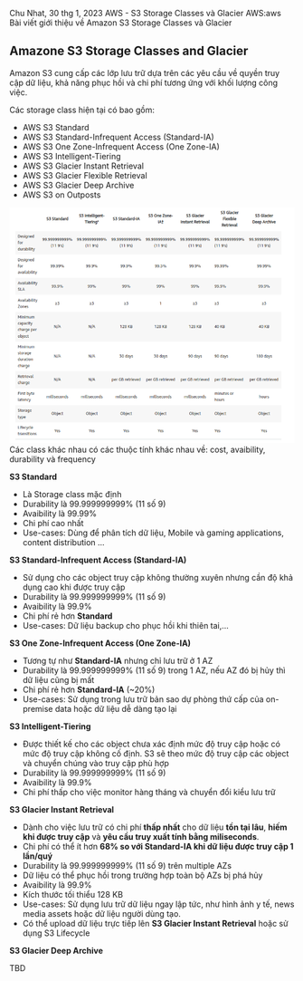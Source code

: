 Chu Nhat, 30 thg 1, 2023
AWS - S3 Storage Classes và Glacier
AWS:aws
Bài viết giới thiệu về Amazon S3 Storage Classes và Glacier

Amazone S3 Storage Classes and Glacier
--- 

Amazon S3 cung cấp các lớp lưu trữ dựa trên các yêu cầu về quyền truy cập dữ liệu, khả năng phục hồi và chi phí tương ứng với khối lượng công việc. 

Các storage class hiện tại có bao gồm:
- AWS S3 Standard
- AWS S3 Standard-Infrequent Access (Standard-IA)
- AWS S3 One Zone-Infrequent Access (One Zone-IA)
- AWS S3 Intelligent-Tiering
- AWS S3 Glacier Instant Retrieval
- AWS S3 Glacier Flexible Retrieval 
- AWS S3 Glacier Deep Archive
- AWS S3 on Outposts

![](aws-s3-storage_class-glacier-1.png)
Các class khác nhau có các thuộc tính khác nhau về: cost, avaibility, durability và frequency

__S3 Standard__ 
- Là Storage class mặc định
- Durability là 99.999999999% (11 số 9)
-  Avaibility là 99.99%
- Chi phí cao nhất
- Use-cases: Dùng để phân tích dữ liệu, Mobile và gaming applications, content distribution ...

__S3 Standard-Infrequent Access (Standard-IA)__
- Sử dụng cho các object truy cập không thường xuyên nhưng cần độ khả dụng cao khi được truy cập
- Durability là 99.999999999% (11 số 9)
-  Avaibility là 99.9%
- Chi phí rẻ hơn __Standard__
- Use-cases: Dữ liệu backup cho phục hồi khi thiên tai,...

__S3 One Zone-Infrequent Access (One Zone-IA)__
- Tương tự như __Standard-IA__ nhưng chỉ lưu trữ ở 1 AZ
- Durability là 99.999999999% (11 số 9) trong 1 AZ, nếu AZ đó bị hủy thì dữ liệu cũng bị mất
- Chi phí rẻ hơn __Standard-IA__ (~20%)
- Use-cases: Sử dụng trong lưu trữ bản sao dự phòng thứ cấp của on-premise data hoặc dữ liệu dễ dàng tạo lại

__S3 Intelligent-Tiering__
- Được thiết kế cho các object chưa xác định mức độ truy cập hoặc có mức độ truy cập không cố định. S3 sẽ theo mức độ truy cập các object và chuyển chúng vào truy cập phù hợp
- Durability là 99.999999999% (11 số 9)
-  Avaibility là 99.9%
- Chi phí thấp cho việc monitor hàng tháng và chuyển đổi kiểu lưu trữ

__S3 Glacier Instant Retrieval__
- Dành cho việc lưu trữ có chi phí __thấp nhất__ cho dữ liệu __tồn tại lâu__, __hiếm khi được truy cập__ và __yêu cầu truy xuất tính bằng miliseconds__. 
- Chi phí có thể ít hơn __68% so với Standard-IA khi dữ liệu được truy cập 1 lần/quý__
- Durability là 99.999999999% (11 số 9) trên multiple AZs
- Dữ liệu có thể phục hồi trong trường hợp toàn bộ AZs bị phá hủy
-  Avaibility là 99.9%
- Kích thước tối thiểu 128 KB
- Use-cases: Sử dụng lưu trữ dữ liệu ngay lập tức, như hình ảnh y tế, news media assets hoặc dữ liệu người dùng tạo.
- Có thể upload dữ liệu trực tiếp lên __S3 Glacier Instant Retrieval__ hoặc sử dụng S3 Lifecycle

__S3 Glacier Deep Archive__ 


TBD